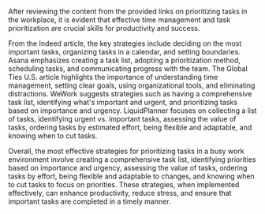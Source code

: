 After reviewing the content from the provided links on prioritizing tasks in the workplace, it is evident that effective time management and task prioritization are crucial skills for productivity and success. 

From the Indeed article, the key strategies include deciding on the most important tasks, organizing tasks in a calendar, and setting boundaries. Asana emphasizes creating a task list, adopting a prioritization method, scheduling tasks, and communicating progress with the team. The Global Ties U.S. article highlights the importance of understanding time management, setting clear goals, using organizational tools, and eliminating distractions. WeWork suggests strategies such as having a comprehensive task list, identifying what's important and urgent, and prioritizing tasks based on importance and urgency. LiquidPlanner focuses on collecting a list of tasks, identifying urgent vs. important tasks, assessing the value of tasks, ordering tasks by estimated effort, being flexible and adaptable, and knowing when to cut tasks.

Overall, the most effective strategies for prioritizing tasks in a busy work environment involve creating a comprehensive task list, identifying priorities based on importance and urgency, assessing the value of tasks, ordering tasks by effort, being flexible and adaptable to changes, and knowing when to cut tasks to focus on priorities. These strategies, when implemented effectively, can enhance productivity, reduce stress, and ensure that important tasks are completed in a timely manner.